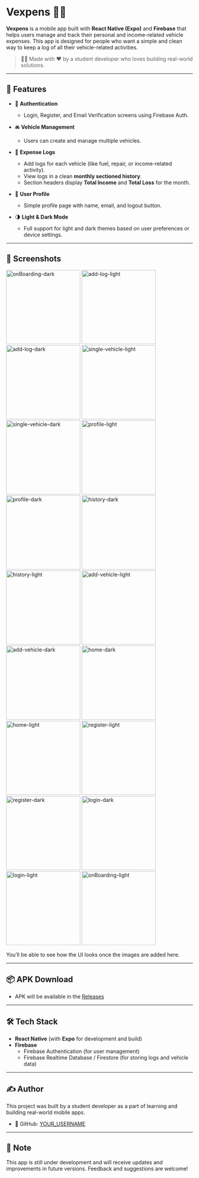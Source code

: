 # Vexpens 🚗💸

**Vexpens** is a mobile app built with **React Native (Expo)** and **Firebase** that helps users manage and track their personal and income-related vehicle expenses. This app is designed for people who want a simple and clean way to keep a log of all their vehicle-related activities.

> 👨‍🎓 Made with ❤️ by a student developer who loves building real-world solutions.

---

## 📱 Features

- 🔐 **Authentication**
  - Login, Register, and Email Verification screens using Firebase Auth.
- 🚘 **Vehicle Management**
  - Users can create and manage multiple vehicles.
- 🧾 **Expense Logs**

  - Add logs for each vehicle (like fuel, repair, or income-related activity).
  - View logs in a clean **monthly sectioned history**.
  - Section headers display **Total Income** and **Total Loss** for the month.

- 👤 **User Profile**

  - Simple profile page with name, email, and logout button.

- 🌗 **Light & Dark Mode**
  - Full support for light and dark themes based on user preferences or device settings.

---

## 📸 Screenshots

<img alt="onBoarding-dark" src="https://github.com/user-attachments/assets/1ff7d41b-7344-4b06-9421-9eed3def34ae" width="200">

<img alt="add-log-light" src="https://github.com/user-attachments/assets/77578599-0328-448b-a9ca-394627ba6ff9" width="200">

<img alt="add-log-dark" src="https://github.com/user-attachments/assets/f59f534f-8ac5-4e64-b76f-0fe54c91a015" width="200">

<img alt="single-vehicle-light" src="https://github.com/user-attachments/assets/17d09e6f-3188-4c5d-afbd-512e6da6a018" width="200">

<img alt="single-vehicle-dark" src="https://github.com/user-attachments/assets/a03fc234-e361-4bd5-b10c-534297fce7c1" width="200">

<img alt="profile-light" src="https://github.com/user-attachments/assets/aa1f6375-903e-4400-af2a-7e68ffd62aa2" width="200">

<img alt="profile-dark" src="https://github.com/user-attachments/assets/298ea8a3-3713-4c9a-9054-6af42c5cd534" width="200">

<img alt="history-dark" src="https://github.com/user-attachments/assets/22d0e8cb-83bb-44c7-8659-7980f97b0d0f" width="200">

<img alt="history-light" src="https://github.com/user-attachments/assets/b17f84b0-0840-4ce8-aca7-0d6cc4c9610d" width="200">

<img alt="add-vehicle-light" src="https://github.com/user-attachments/assets/96f3e727-f61f-496f-8fce-e94f5bad8e6b" width="200">

<img alt="add-vehicle-dark" src="https://github.com/user-attachments/assets/2abef2a4-6d22-4cd7-b755-3cfd78425bcc" width="200">

<img alt="home-dark" src="https://github.com/user-attachments/assets/a718dfc2-e9d9-46d6-9308-d17ec1c31a6d" width="200">

<img alt="home-light" src="https://github.com/user-attachments/assets/a2bd091e-36d3-4c93-9032-af7fbd02258f" width="200">

<img alt="register-light" src="https://github.com/user-attachments/assets/405adba5-2237-4ae4-9ac8-823d992d2866" width="200">

<img alt="register-dark" src="https://github.com/user-attachments/assets/f222beca-8ec7-4709-8dff-0c39ec84bca7" width="200">

<img alt="login-dark" src="https://github.com/user-attachments/assets/0f3c1eca-2786-4f2b-9eae-f6551cfac89d" width="200">

<img alt="login-light" src="https://github.com/user-attachments/assets/0d4c441a-2f2d-430d-992d-c064b4d576a5" width="200">

<img alt="onBoarding-light" src="https://github.com/user-attachments/assets/ba39e03e-dedb-4302-a82b-4a2e876db2e1" width="200">

You’ll be able to see how the UI looks once the images are added here.

---

## 📦 APK Download

- APK will be available in the [Releases](https://github.com/YOUR_USERNAME/vexpens/releases)

---

## 🛠 Tech Stack

- **React Native** (with **Expo** for development and build)
- **Firebase**
  - Firebase Authentication (for user management)
  - Firebase Realtime Database / Firestore (for storing logs and vehicle data)

---

## ✍️ Author

This project was built by a student developer as a part of learning and building real-world mobile apps.

- 🔗 GitHub: [YOUR_USERNAME](https://github.com/YOUR_USERNAME)

---

## 📌 Note

This app is still under development and will receive updates and improvements in future versions. Feedback and suggestions are welcome!

